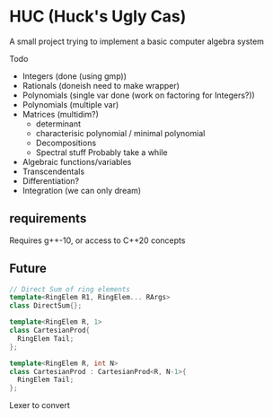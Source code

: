# HUC (Huck's Ugly Cas)
A small project trying to implement a basic computer algebra system

Todo
- Integers (done (using gmp))
- Rationals (doneish need to make wrapper)
- Polynomials (single var done (work on factoring for Integers?))
- Polynomials (multiple var)
- Matrices (multidim?)
  - determinant
  - characterisic polynomial / minimal polynomial
  - Decompositions
  - Spectral stuff
Probably take a while
- Algebraic functions/variables
- Transcendentals
- Differentiation?
- Integration (we can only dream)

## requirements
Requires g++-10, or access to C++20 concepts 

## Future

```c++
// Direct Sum of ring elements
template<RingElem R1, RingElem... RArgs>
class DirectSum{};

template<RingElem R, 1>
class CartesianProd{
  RingElem Tail;
};

template<RingElem R, int N>
class CartesianProd : CartesianProd<R, N-1>{
  RingElem Tail;
};
```

Lexer to convert
